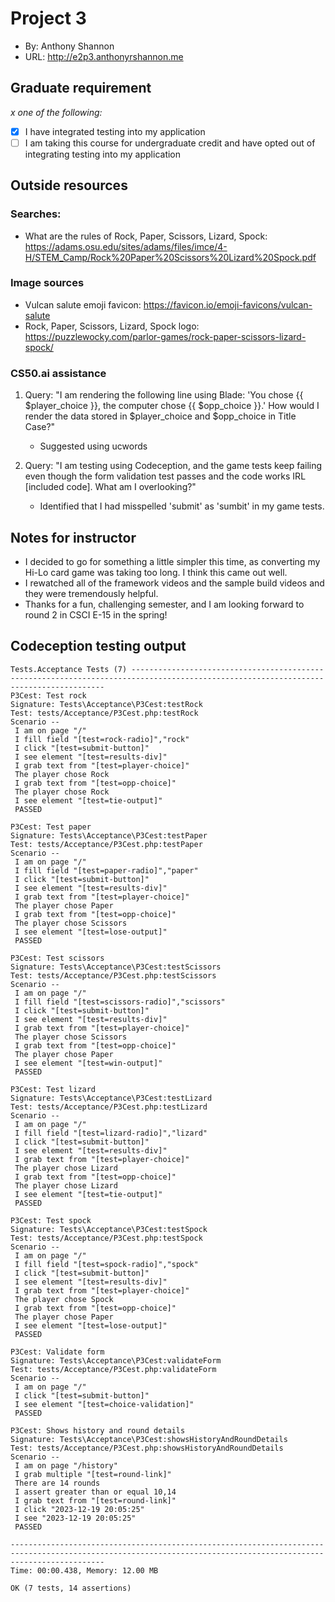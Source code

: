 # Project 3
+ By: Anthony Shannon
+ URL: <http://e2p3.anthonyrshannon.me>

## Graduate requirement
*x one of the following:*
+ [x] I have integrated testing into my application
+ [ ] I am taking this course for undergraduate credit and have opted out of integrating testing into my application

## Outside resources
### Searches:
- What are the rules of Rock, Paper, Scissors, Lizard, Spock: <https://adams.osu.edu/sites/adams/files/imce/4-H/STEM_Camp/Rock%20Paper%20Scissors%20Lizard%20Spock.pdf>

### Image sources
- Vulcan salute emoji favicon: <https://favicon.io/emoji-favicons/vulcan-salute>
- Rock, Paper, Scissors, Lizard, Spock logo: <https://puzzlewocky.com/parlor-games/rock-paper-scissors-lizard-spock/>

### CS50.ai assistance
1. Query: "I am rendering the following line using Blade: 'You chose {{ $player_choice }}, the computer chose {{ $opp_choice }}.' How would I render the data stored in $player_choice and $opp_choice in Title Case?"
    - Suggested using ucwords

2. Query: "I am testing using Codeception, and the game tests keep failing even though the form validation test passes and the code works IRL [included code]. What am I overlooking?"
    - Identified that I had misspelled 'submit' as 'sumbit' in my game tests.

## Notes for instructor
- I decided to go for something a little simpler this time, as converting my Hi-Lo card game was taking too long. I think this came out well. 
- I rewatched all of the framework videos and the sample build videos and they were tremendously helpful. 
- Thanks for a fun, challenging semester, and I am looking forward to round 2 in CSCI E-15 in the spring!

## Codeception testing output
```
Tests.Acceptance Tests (7) --------------------------------------------------------------------------------------------------------------------------------------
P3Cest: Test rock
Signature: Tests\Acceptance\P3Cest:testRock
Test: tests/Acceptance/P3Cest.php:testRock
Scenario --
 I am on page "/"
 I fill field "[test=rock-radio]","rock"
 I click "[test=submit-button]"
 I see element "[test=results-div]"
 I grab text from "[test=player-choice]"
 The player chose Rock
 I grab text from "[test=opp-choice]"
 The player chose Rock
 I see element "[test=tie-output]"
 PASSED 

P3Cest: Test paper
Signature: Tests\Acceptance\P3Cest:testPaper
Test: tests/Acceptance/P3Cest.php:testPaper
Scenario --
 I am on page "/"
 I fill field "[test=paper-radio]","paper"
 I click "[test=submit-button]"
 I see element "[test=results-div]"
 I grab text from "[test=player-choice]"
 The player chose Paper
 I grab text from "[test=opp-choice]"
 The player chose Scissors
 I see element "[test=lose-output]"
 PASSED 

P3Cest: Test scissors
Signature: Tests\Acceptance\P3Cest:testScissors
Test: tests/Acceptance/P3Cest.php:testScissors
Scenario --
 I am on page "/"
 I fill field "[test=scissors-radio]","scissors"
 I click "[test=submit-button]"
 I see element "[test=results-div]"
 I grab text from "[test=player-choice]"
 The player chose Scissors
 I grab text from "[test=opp-choice]"
 The player chose Paper
 I see element "[test=win-output]"
 PASSED 

P3Cest: Test lizard
Signature: Tests\Acceptance\P3Cest:testLizard
Test: tests/Acceptance/P3Cest.php:testLizard
Scenario --
 I am on page "/"
 I fill field "[test=lizard-radio]","lizard"
 I click "[test=submit-button]"
 I see element "[test=results-div]"
 I grab text from "[test=player-choice]"
 The player chose Lizard
 I grab text from "[test=opp-choice]"
 The player chose Lizard
 I see element "[test=tie-output]"
 PASSED 

P3Cest: Test spock
Signature: Tests\Acceptance\P3Cest:testSpock
Test: tests/Acceptance/P3Cest.php:testSpock
Scenario --
 I am on page "/"
 I fill field "[test=spock-radio]","spock"
 I click "[test=submit-button]"
 I see element "[test=results-div]"
 I grab text from "[test=player-choice]"
 The player chose Spock
 I grab text from "[test=opp-choice]"
 The player chose Paper
 I see element "[test=lose-output]"
 PASSED 

P3Cest: Validate form
Signature: Tests\Acceptance\P3Cest:validateForm
Test: tests/Acceptance/P3Cest.php:validateForm
Scenario --
 I am on page "/"
 I click "[test=submit-button]"
 I see element "[test=choice-validation]"
 PASSED 

P3Cest: Shows history and round details
Signature: Tests\Acceptance\P3Cest:showsHistoryAndRoundDetails
Test: tests/Acceptance/P3Cest.php:showsHistoryAndRoundDetails
Scenario --
 I am on page "/history"
 I grab multiple "[test=round-link]"
 There are 14 rounds
 I assert greater than or equal 10,14
 I grab text from "[test=round-link]"
 I click "2023-12-19 20:05:25"
 I see "2023-12-19 20:05:25"
 PASSED 

-----------------------------------------------------------------------------------------------------------------------------------------------------------------
Time: 00:00.438, Memory: 12.00 MB

OK (7 tests, 14 assertions)
```